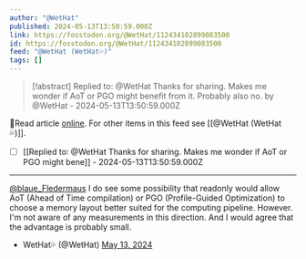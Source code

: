 ```yaml
---
author: "@WetHat"
published: 2024-05-13T13:50:59.000Z
link: https://fosstodon.org/@WetHat/112434102899083500
id: https://fosstodon.org/@WetHat/112434102899083500
feed: "@WetHat (WetHat💦)"
tags: []
---
```

> [!abstract] Replied to: @WetHat Thanks for sharing. Makes me wonder if AoT or PGO might benefit from it. Probably also no. by @WetHat - 2024-05-13T13:50:59.000Z

🔗Read article [online](https://fosstodon.org/@WetHat/112434102899083500). For other items in this feed see [[@WetHat (WetHat💦)]].

- [ ] [[Replied to꞉ @WetHat Thanks for sharing․ Makes me wonder if AoT or PGO might bene]] - 2024-05-13T13:50:59.000Z
- - -
[@blaue_Fledermaus](https://mstdn.io/@blaue_Fledermaus) I do see some possibility that readonly would allow AoT (Ahead of Time compilation) or PGO (Profile-Guided Optimization) to choose a memory layout better suited for the computing pipeline. However. I'm not aware of any measurements in this direction. And I would agree that the advantage is probably small.

- WetHat💦 (@WetHat) [May 13, 2024](https://fosstodon.org/@WetHat/112434102899083500)
